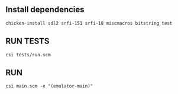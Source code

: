 ## Install dependencies
```
chicken-install sdl2 srfi-151 srfi-18 miscmacros bitstring test
```

## RUN TESTS

`csi tests/run.scm`

## RUN
```
csi main.scm -e "(emulator-main)"
```
